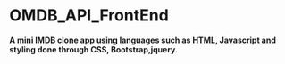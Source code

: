 # OMDB_API_FrontEnd
**A mini IMDB clone app using languages such as HTML, Javascript and styling done through CSS, Bootstrap,jquery.**
